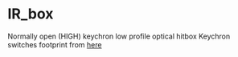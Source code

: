 # IR_box
Normally open (HIGH) keychron low profile optical hitbox
Keychron switches footprint from [here](https://github.com/girishji/keychron-optical-keyboard?tab=MIT-1-ov-file)
